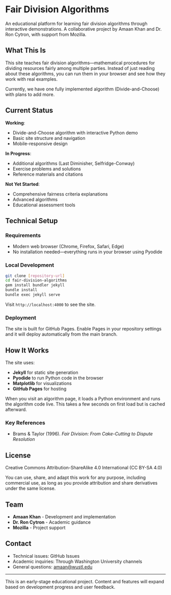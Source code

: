 # Fair Division Algorithms

An educational platform for learning fair division algorithms through interactive demonstrations. A collaborative project by Amaan Khan and Dr. Ron Cytron, with support from Mozilla.

## What This Is

This site teaches fair division algorithms—mathematical procedures for dividing resources fairly among multiple parties. Instead of just reading about these algorithms, you can run them in your browser and see how they work with real examples.

Currently, we have one fully implemented algorithm (Divide-and-Choose) with plans to add more.

## Current Status

**Working**: 
- Divide-and-Choose algorithm with interactive Python demo
- Basic site structure and navigation
- Mobile-responsive design

**In Progress**:
- Additional algorithms (Last Diminisher, Selfridge-Conway)
- Exercise problems and solutions
- Reference materials and citations

**Not Yet Started**:
- Comprehensive fairness criteria explanations
- Advanced algorithms
- Educational assessment tools

## Technical Setup

### Requirements
- Modern web browser (Chrome, Firefox, Safari, Edge)
- No installation needed—everything runs in your browser using Pyodide

### Local Development
```bash
git clone [repository-url]
cd fair-division-algorithms
gem install bundler jekyll
bundle install
bundle exec jekyll serve
```

Visit `http://localhost:4000` to see the site.

### Deployment
The site is built for GitHub Pages. Enable Pages in your repository settings and it will deploy automatically from the main branch.

## How It Works

The site uses:
- **Jekyll** for static site generation
- **Pyodide** to run Python code in the browser
- **Matplotlib** for visualizations
- **GitHub Pages** for hosting

When you visit an algorithm page, it loads a Python environment and runs the algorithm code live. This takes a few seconds on first load but is cached afterward.

### Key References
- Brams & Taylor (1996). *Fair Division: From Cake-Cutting to Dispute Resolution*

## License

Creative Commons Attribution-ShareAlike 4.0 International (CC BY-SA 4.0)

You can use, share, and adapt this work for any purpose, including commercial use, as long as you provide attribution and share derivatives under the same license.

## Team

- **Amaan Khan** - Development and implementation
- **Dr. Ron Cytron** - Academic guidance
- **Mozilla** - Project support

## Contact

- Technical issues: GitHub Issues
- Academic inquiries: Through Washington University channels
- General questions: amaan@wustl.edu

---

This is an early-stage educational project. Content and features will expand based on development progress and user feedback.
